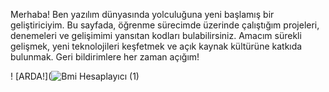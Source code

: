 Merhaba! Ben yazılım dünyasında yolculuğuna yeni başlamış bir geliştiriciyim. Bu sayfada, öğrenme sürecimde üzerinde çalıştığım projeleri, denemeleri ve gelişimimi yansıtan kodları bulabilirsiniz. Amacım sürekli gelişmek, yeni teknolojileri keşfetmek ve açık kaynak kültürüne katkıda bulunmak. Geri bildirimlere her zaman açığım!

! [ARDA!](![Bmi Hesaplayıcı (1)](https://github.com/user-attachments/assets/1ebd0ff8-6d84-4fa0-879a-efc94ad66994)

